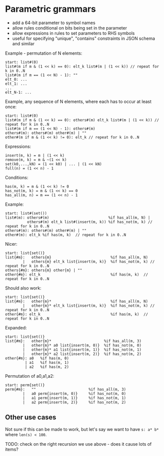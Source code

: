 # Parametric grammars

- add a 64-bit parameter to symbol names
- allow rules conditional on bits being set in the parameter
- allow expressions in rules to set parameters to RHS symbols
- useful for specifying "unique", "contains" constraints in JSON schema and similar

Example - permutation of N elements:

```lark
start: list#(0)
list#(m if m & (1 << k) == 0): elt_k list#(m | (1 << k)) // repeat for k in 0..N
list#(m if m == (1 << N) - 1): ""
elt_0: ...
elt_1: ...
...
elt_N-1: ...
```

Example, any sequence of N elements, where each has to occur at least once:

```lark
start: list#(0)
list#(m if m & (1 << k) == 0): others#(m) elt_k list#(m | (1 << k)) // repeat for k in 0..N
list#(m if m == (1 << N) - 1): others#(m)
others#(m): others#(m) other#(m) | ""
other#(m if m & (1 << k) != 0): elt_k // repeat for k in 0..N
```

Expressions:

```
insert(m, k) = m | (1 << k)
remove(m, k) = m & ~(1 << k)
set(k0,...,kN) = (1 << k0) | ... | (1 << kN)
full(n) = (1 << n) - 1
```

Conditions:

```
has(m, k) = m & (1 << k) != 0
has_not(m, k) = m & (1 << k) == 0
has_all(m, n) = m == (1 << n) - 1
```

Example:

```lark
start: list#(set())
list#(m): others#(m)                           %if has_all(m, N) |
          others#(m) elt_k list#(insert(m, k)) %if has_not(m, k) // repeat for k in 0..N
others#(m): others#(m) other#(m) | ""
other#(m): elt_k %if has(m, k)  // repeat for k in 0..N
```

Nicer:

```lark
start: list{set()}
list{#m}:   others{m}                           %if has_all(m, N)
        |   others{m} elt_k list{insert(m, k)}  %if has_not(m, k) // repeat for k in 0..N
others{#m}: others{m} other{m} | ""
other{#m}: elt_k                                %if has(m, k)  // repeat for k in 0..N
```

Should also work:

```lark
start: list{set()}
list{#m}:   other{m}*                           %if has_all(m, N)
        |   other{m}* elt_k list{insert(m, k)}  %if has_not(m, k) // repeat for k in 0..N
other{#m}: elt_k                                %if has(m, k)  // repeat for k in 0..N
```

Expanded:

```lark
start: list{set()}
list{#m}:   other{m}*                        %if has_all(m, 3)
        |   other{m}* a0 list{insert(m, 0)}  %if has_not(m, 0)
        |   other{m}* a1 list{insert(m, 1)}  %if has_not(m, 1)
        |   other{m}* a2 list{insert(m, 2)}  %if has_not(m, 2)
other{#m}: a0   %if has(m, 0)
         | a1   %if has(m, 1)
         | a2   %if has(m, 2)
```

Permutation of a0,a1,a2:

```lark
start: perm{set()}
perm{#m}:   ""                        %if has_all(m, 3)
        |   a0 perm{insert(m, 0)}     %if has_not(m, 0)
        |   a1 perm{insert(m, 1)}     %if has_not(m, 1)
        |   a2 perm{insert(m, 2)}     %if has_not(m, 2)
```

## Other use cases

Not sure if this can be made to work, but let's say we want to have `s: a* b*` where `len(s) < 100`.

TODO: check on the right recursion we use above - does it cause lots of items?
